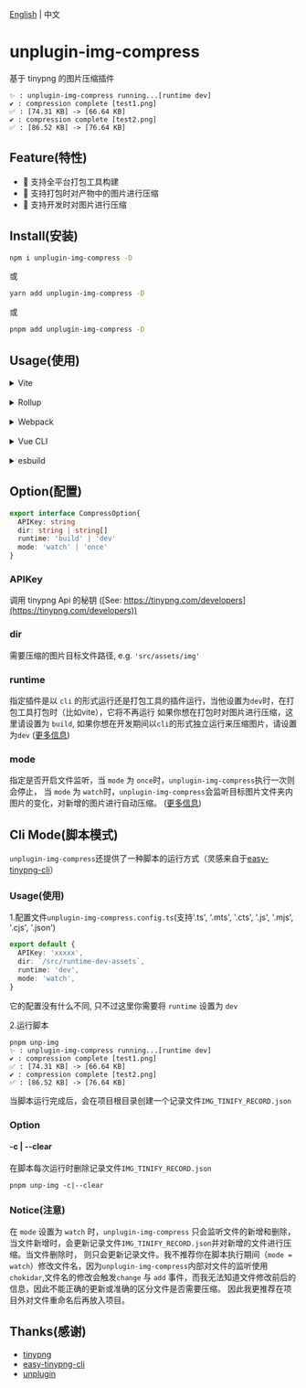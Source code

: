 [English](https://github.com/baiwusanyu-c/unplugin-img-compress/blob/master/README.md) | 中文

# unplugin-img-compress
基于 tinypng 的图片压缩插件
```shell
✨ : unplugin-img-compress running...[runtime dev]
✔ : compression complete [test1.png]
✅ : [74.31 KB] -> [66.64 KB]
✔ : compression complete [test2.png]
✅ : [86.52 KB] -> [76.64 KB]
```

## Feature(特性)

* 🌈 支持全平台打包工具构建
* 🌌 支持打包时对产物中的图片进行压缩
* 🌊 支持开发时对图片进行压缩

## Install(安装)

```bash
npm i unplugin-img-compress -D
```
或
```bash
yarn add unplugin-img-compress -D
```
或
```bash
pnpm add unplugin-img-compress -D
```

## Usage(使用)
<details>
<summary>Vite</summary>

```ts
// vite.config.ts
import { resolve } from 'path'
import { defineConfig } from 'vite'
import { viteImgCompress } from 'unplugin-img-compress'
import type { PluginOption } from 'vite'
export default defineConfig({
  plugins: [
    viteImgCompress({
      APIKey: 'XXXXXXXXXXXXXXXXXXXXXXXXX',
      dir: `${resolve()}/assets`,
      runtime: 'build',
      mode: 'once',
    }) as PluginOption,
  ],
})
```

</details>
<br>
<details>
<summary>Rollup</summary>

```ts
// rollup.config.js
import { resolve } from 'path'
import { rollupImgCompress } from 'unplugin-img-compress'
export default {
  plugins: [
    rollupImgCompress({
      APIKey: 'XXXXXXXXXXXXXXXXXXXXXXXXX',
      dir: `${resolve()}/assets`,
      runtime: 'build',
      mode: 'once',
    }),
  ],
}
```

</details>
<br>
<details>
<summary>Webpack</summary>

```ts
// webpack.config.js
module.exports = {
  /* ... */
  plugins: [
    require('unplugin-img-compress').webpackImgCompress({ /* options */ }),
  ],
}
```
</details>
<br>
<details>
<summary>Vue CLI</summary>

```ts
// vue.config.js
module.exports = {
  configureWebpack: {
    plugins: [
      require('unplugin-img-compress').webpackImgCompress({ /* options */ }),
    ],
  },
}
```

</details>
<br>
<details>
<summary>esbuild</summary>

```ts
// esbuild.config.js
import { build } from 'esbuild'
import { esbuildImgCompress } from 'unplugin-img-compress'

build({
  plugins: [esbuildImgCompress()],
})
```
</details>

## Option(配置)

```typescript
export interface CompressOption{
  APIKey: string
  dir: string | string[]
  runtime: 'build' | 'dev'
  mode: 'watch' | 'once'
}
```

### APIKey
调用 tinypng Api 的秘钥 ([See: https://tinypng.com/developers](https://tinypng.com/developers))

### dir
需要压缩的图片目标文件路径, e.g. `'src/assets/img'`

### runtime
指定插件是以 `cli` 的形式运行还是打包工具的插件运行，当他设置为`dev`时，在打包工具打包时（比如vite），它将不再运行
如果你想在打包时对图片进行压缩，这里请设置为 `build`, 
如果你想在开发期间以`cli`的形式独立运行来压缩图片，请设置为`dev`
([更多信息](https://github.com/baiwusanyu-c/unplugin-img-compress/blob/master/README-CN.md#CliMode))

### mode
指定是否开启文件监听，当 `mode` 为 `once`时，`unplugin-img-compress`执行一次则会停止，
当 `mode` 为 `watch`时，`unplugin-img-compress`会监听目标图片文件夹内图片的变化，对新增的图片进行自动压缩。
([更多信息](https://github.com/baiwusanyu-c/unplugin-img-compress/blob/master/README-CN.md#CliMode))

## Cli Mode(脚本模式)
`unplugin-img-compress`还提供了一种脚本的运行方式（灵感来自于[easy-tinypng-cli](https://github.com/sudongyuer/easy-tinypng-cli)）
### Usage(使用)
1.配置文件`unplugin-img-compress.config.ts`(支持'.ts', '.mts', '.cts', '.js', '.mjs', '.cjs', '.json')
```typescript
export default {
  APIKey: 'xxxxx',
  dir: `/src/runtime-dev-assets`,
  runtime: 'dev',
  mode: 'watch',
}
```
它的配置没有什么不同, 只不过这里你需要将 `runtime` 设置为 `dev`

2.运行脚本
```shell
pnpm unp-img
✨ : unplugin-img-compress running...[runtime dev]
✔ : compression complete [test1.png]
✅ : [74.31 KB] -> [66.64 KB]
✔ : compression complete [test2.png]
✅ : [86.52 KB] -> [76.64 KB]
```
当脚本运行完成后，会在项目根目录创建一个记录文件`IMG_TINIFY_RECORD.json`

### Option

#### -c | --clear
在脚本每次运行时删除记录文件`IMG_TINIFY_RECORD.json`
```shell
pnpm unp-img -c|--clear
```
### Notice(注意)
在 `mode` 设置为 `watch` 时，`unplugin-img-compress` 只会监听文件的新增和删除，
当文件新增时，会更新记录文件`IMG_TINIFY_RECORD.json`并对新增的文件进行压缩。当文件删除时，
则只会更新记录文件。我不推荐你在脚本执行期间（`mode = watch`）修改文件名，因为`unplugin-img-compress`内部对文件的监听使用
`chokidar`,文件名的修改会触发`change` 与 `add` 事件，而我无法知道文件修改前后的信息，因此不能正确的更新或准确的区分文件是否需要压缩。
因此我更推荐在项目外对文件重命名后再放入项目。

## Thanks(感谢)
* [tinypng](https://tinypng.com/)
* [easy-tinypng-cli](https://github.com/sudongyuer/easy-tinypng-cli)
* [unplugin](https://github.com/unjs/unplugin)